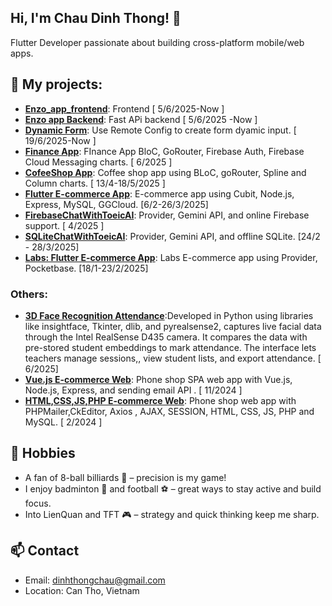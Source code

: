 ## Hi, I'm Chau Dinh Thong! 👋  
Flutter Developer passionate about building cross-platform mobile/web apps.
## 🌱 My projects:
- **[Enzo_app_frontend](https://github.com/dinhthongchau/flutter-enzo-english)**: Frontend [ 5/6/2025-Now ] 
- **[Enzo app Backend](https://github.com/dinhthongchau/fastAPI-enzo-english)**: Fast APi backend [ 5/6/2025 -Now ] 
- **[Dynamic Form](https://github.com/dinhthongchau/biwo-dynamic-form)**: Use Remote Config to create form dyamic input. [ 19/6/2025-Now ] 
- **[Finance App](https://github.com/dinhthongchau/biwo-finance)**: FInance App BloC, GoRouter, Firebase Auth, Firebase Cloud Messaging charts. [ 6/2025 ] 
- **[CofeeShop App](https://github.com/dinhthongchau/coffeeshop_app1)**: Coffee shop app using BLoC, goRouter, Spline and Column charts. [ 13/4-18/5/2025 ] 
- **[Flutter E-commerce App](https://github.com/dinhthongchau/Flutter-ecommerce-app)**: E-commerce app using Cubit, Node.js, Express, MySQL, GGCloud. [6/2-26/3/2025]
- **[FirebaseChatWithToeicAI](https://github.com/dinhthongchau/FirebaseChatWithTOEICAI)**:  Provider, Gemini API, and online Firebase support. [ 4/2025 ]
- **[SQLiteChatWithToeicAI](https://github.com/dinhthongchau/SQLiteChatWithTOEICAI)**:  Provider, Gemini API, and offline SQLite. [24/2 - 28/3/2025] 
- **[Labs: Flutter E-commerce App](https://github.com/dinhthongchau/flutter-labs-myshop)**: Labs E-commerce app using Provider, Pocketbase. [18/1-23/2/2025]
### Others: 
- **[3D Face Recognition Attendance](https://github.com/dinhthongchau/nckh_070225)**:Developed in Python using libraries like insightface, Tkinter, dlib, and pyrealsense2, captures live facial
data through the Intel RealSense D435 camera. It compares the data with pre-stored student embeddings to mark attendance. The interface lets teachers manage sessions,, view student lists, and export attendance. [ 6/2025] 
- **[Vue.js E-commerce Web](https://github.com/dinhthongchau/VuejsNodejs-ecommerce-web)**: Phone shop SPA web app with Vue.js, Node.js, Express, and sending email API . [ 11/2024 ]
- **[HTML,CSS,JS,PHP E-commerce Web](https://github.com/dinhthongchau/phone-shop-html-css-js-php-Feb2024)**: Phone shop web app with PHPMailer,CkEditor, Axios , AJAX, SESSION, HTML, CSS, JS, PHP and MySQL. [ 2/2024 ]

## 🎯 Hobbies 
- A fan of 8-ball billiards 🎱 – precision is my game!
- I enjoy badminton 🏸 and football ⚽ – great ways to stay active and build focus.
- Into LienQuan and TFT 🎮 – strategy and quick thinking keep me sharp.

## 📫 Contact  
- Email: dinhthongchau@gmail.com
- Location: Can Tho, Vietnam
